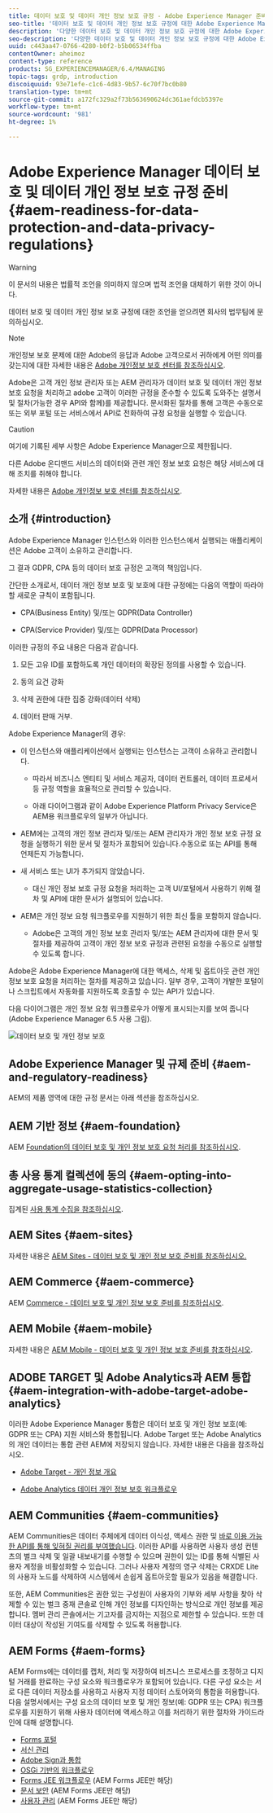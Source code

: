 ```yaml
---
title: 데이터 보호 및 데이터 개인 정보 보호 규정 - Adobe Experience Manager 준비
seo-title: '데이터 보호 및 데이터 개인 정보 보호 규정에 대한 Adobe Experience Manager 준비(예: GDPR, CPA 등)'
description: '다양한 데이터 보호 및 데이터 개인 정보 보호 규정에 대한 Adobe Experience Manager 지원에 대해 자세히 알아보십시오.여기에는 EU 개인 정보 보호 규정(GDPR), 캘리포니아 개인 정보 보호 법(California Consumer Privacy Act) 및 새로운 AEM 프로젝트 구현 시 준수 방법이 포함됩니다. '
seo-description: '다양한 데이터 보호 및 데이터 개인 정보 보호 규정에 대한 Adobe Experience Manager 지원에 대해 자세히 알아보십시오.여기에는 EU 개인 정보 보호 규정(GDPR), 캘리포니아 개인 정보 보호 법(California Consumer Privacy Act) 및 새로운 AEM 프로젝트 구현 시 준수 방법이 포함됩니다. '
uuid: c443aa47-0766-4280-b0f2-b5b06534ffba
contentOwner: aheimoz
content-type: reference
products: SG_EXPERIENCEMANAGER/6.4/MANAGING
topic-tags: grdp, introduction
discoiquuid: 93e71efe-c1c6-4d83-9b57-6c70f7bc0b80
translation-type: tm+mt
source-git-commit: a172fc329a2f73b563690624dc361aefdcb5397e
workflow-type: tm+mt
source-wordcount: '981'
ht-degree: 1%

---
```



# Adobe Experience Manager 데이터 보호 및 데이터 개인 정보 보호 규정 준비 {#aem-readiness-for-data-protection-and-data-privacy-regulations}

>[!WARNING]
>
>이 문서의 내용은 법률적 조언을 의미하지 않으며 법적 조언을 대체하기 위한 것이 아니다.
>
>데이터 보호 및 데이터 개인 정보 보호 규정에 대한 조언을 얻으려면 회사의 법무팀에 문의하십시오.

>[!NOTE]
>
>개인정보 보호 문제에 대한 Adobe의 응답과 Adobe 고객으로서 귀하에게 어떤 의미를 갖는지에 대한 자세한 내용은 [Adobe 개인정보 보호 센터를 참조하십시오](https://www.adobe.com/privacy.html).

Adobe은 고객 개인 정보 관리자 또는 AEM 관리자가 데이터 보호 및 데이터 개인 정보 보호 요청을 처리하고 adobe 고객이 이러한 규정을 준수할 수 있도록 도와주는 설명서 및 절차(가능한 경우 API와 함께)를 제공합니다. 문서화된 절차를 통해 고객은 수동으로 또는 외부 포털 또는 서비스에서 API로 전화하여 규정 요청을 실행할 수 있습니다.

>[!CAUTION]
>
>여기에 기록된 세부 사항은 Adobe Experience Manager으로 제한됩니다.
>
>다른 Adobe 온디맨드 서비스의 데이터와 관련 개인 정보 보호 요청은 해당 서비스에 대해 조치를 취해야 합니다.
>
>자세한 내용은 [Adobe 개인정보 보호 센터를 참조하십시오](https://www.adobe.com/privacy.html).

## 소개 {#introduction}

Adobe Experience Manager 인스턴스와 이러한 인스턴스에서 실행되는 애플리케이션은 Adobe 고객이 소유하고 관리합니다.

그 결과 GDPR, CPA 등의 데이터 보호 규정은 고객의 책임입니다.

간단한 소개로서, 데이터 개인 정보 보호 및 보호에 대한 규정에는 다음의 역할이 따라야 할 새로운 규칙이 포함됩니다.

* CPA(Business Entity) 및/또는 GDPR(Data Controller)

* CPA(Service Provider) 및/또는 GDPR(Data Processor)

이러한 규정의 주요 내용은 다음과 같습니다.

1. 모든 고유 ID를 포함하도록 개인 데이터의 확장된 정의를 사용할 수 있습니다.

2. 동의 요건 강화

3. 삭제 권한에 대한 집중 강화(데이터 삭제)

4. 데이터 판매 거부.

Adobe Experience Manager의 경우:

* 이 인스턴스와 애플리케이션에서 실행되는 인스턴스는 고객이 소유하고 관리합니다.

   * 따라서 비즈니스 엔티티 및 서비스 제공자, 데이터 컨트롤러, 데이터 프로세서 등 규정 역할을 효율적으로 관리할 수 있습니다.

   * 아래 다이어그램과 같이 Adobe Experience Platform Privacy Service은 AEM용 워크플로우의 일부가 아닙니다.

* AEM에는 고객의 개인 정보 관리자 및/또는 AEM 관리자가 개인 정보 보호 규정 요청을 실행하기 위한 문서 및 절차가 포함되어 있습니다.수동으로 또는 API를 통해 언제든지 가능합니다.

* 새 서비스 또는 UI가 추가되지 않았습니다.

   * 대신 개인 정보 보호 규정 요청을 처리하는 고객 UI/포털에서 사용하기 위해 절차 및 API에 대한 문서가 설명되어 있습니다.

* AEM은 개인 정보 요청 워크플로우를 지원하기 위한 최신 툴을 포함하지 않습니다.

   * Adobe은 고객의 개인 정보 보호 관리자 및/또는 AEM 관리자에 대한 문서 및 절차를 제공하여 고객이 개인 정보 보호 규정과 관련된 요청을 수동으로 실행할 수 있도록 합니다.

Adobe은 Adobe Experience Manager에 대한 액세스, 삭제 및 옵트아웃 관련 개인 정보 보호 요청을 처리하는 절차를 제공하고 있습니다. 일부 경우, 고객이 개발한 포털이나 스크립트에서 자동화를 지원하도록 호출할 수 있는 API가 있습니다.

다음 다이어그램은 개인 정보 요청 워크플로우가 어떻게 표시되는지를 보여 줍니다(Adobe Experience Manager 6.5 사용 그림).

![데이터 보호 및 개인 정보 보호](assets/data-protection-and-privacy-01.png)

## Adobe Experience Manager 및 규제 준비 {#aem-and-regulatory-readiness}

AEM의 제품 영역에 대한 규정 문서는 아래 섹션을 참조하십시오.

## AEM 기반 정보 {#aem-foundation}

AEM [Foundation의 데이터 보호 및 개인 정보 보호 요청 처리를 참조하십시오](/help/sites-administering/handling-gdpr-requests-for-aem-platform.md).

## 총 사용 통계 컬렉션에 동의 {#aem-opting-into-aggregate-usage-statistics-collection}

집계된 [사용 통계 수집을 참조하십시오](/help/sites-deploying/opt-in-aggregated-usage-statistics.md).

## AEM Sites {#aem-sites}

자세한 내용은 [AEM Sites - 데이터 보호 및 개인 정보 보호 준비를 참조하십시오.](/help/sites-administering/gdpr-compliance-sites.md)

## AEM Commerce {#aem-commerce}

AEM [Commerce - 데이터 보호 및 개인 정보 보호 준비를 참조하십시오](/help/sites-administering/gdpr-compliance-commerce.md).

## AEM Mobile {#aem-mobile}

자세한 내용은 [AEM Mobile - 데이터 보호 및 개인 정보 보호 준비를 참조하십시오](/help/mobile/aem-mobile-gdpr-compliance.md).

## ADOBE TARGET 및 Adobe Analytics과 AEM 통합 {#aem-integration-with-adobe-target-adobe-analytics}

이러한 Adobe Experience Manager 통합은 데이터 보호 및 개인 정보 보호(예: GDPR 또는 CPA) 지원 서비스와 통합됩니다. Adobe Target 또는 Adobe Analytics의 개인 데이터는 통합 관련 AEM에 저장되지 않습니다.
자세한 내용은 다음을 참조하십시오.

* [Adobe Target - 개인 정보 개요](https://docs.adobe.com/content/help/en/target/using/implement-target/before-implement/privacy/privacy.html)

* [Adobe Analytics 데이터 개인 정보 보호 워크플로우](https://docs.adobe.com/content/help/en/analytics/admin/data-governance/an-gdpr-workflow.html)

## AEM Communities {#aem-communities}

AEM Communities은 데이터 주체에게 데이터 이식성, 액세스 권한 및 [바로 이용 가능한 API를 통해 잊혀질 권리를 부여했습니다](/help/communities/user-ugc-management-service.md). 이러한 API를 사용하면 사용자 생성 컨텐츠의 벌크 삭제 및 일괄 내보내기를 수행할 수 있으며 권한이 있는 ID를 통해 식별된 사용자 계정을 비활성화할 수 있습니다. 그러나 사용자 계정의 영구 삭제는 CRXDE Lite의 사용자 노드를 삭제하여 시스템에서 손쉽게 옵트아웃할 필요가 있음을 해결합니다.

또한, AEM Communities은 권한 있는 구성원이 사용자의 기부와 세부 사항을 찾아 삭제할 수 있는 벌크 중재 콘솔로 인해 개인 정보를 디자인하는 방식으로 개인 정보를 제공합니다. 멤버 관리 콘솔에서는 기고자를 금지하는 지점으로 제한할 수 있습니다. 또한 데이터 대상이 작성된 기여도를 삭제할 수 있도록 허용합니다.

## AEM Forms {#aem-forms}

AEM Forms에는 데이터를 캡처, 처리 및 저장하여 비즈니스 프로세스를 조정하고 디지털 거래를 완료하는 구성 요소와 워크플로우가 포함되어 있습니다. 다른 구성 요소는 서로 다른 데이터 저장소를 사용하고 사용자 지정 데이터 스토어와의 통합을 허용합니다. 다음 설명서에서는 구성 요소의 데이터 보호 및 개인 정보(예: GDPR 또는 CPA) 워크플로우를 지원하기 위해 사용자 데이터에 액세스하고 이를 처리하기 위한 절차와 가이드라인에 대해 설명합니다.

* [Forms 포털](/help/forms/using/forms-portal-handling-user-data.md)
* [서신 관리](/help/forms/using/correspondence-management-handling-user-data.md)
* [Adobe Sign과 통합](/help/forms/using/integration-adobe-sign-handling-user-data.md)
* [OSGi 기반의 워크플로우](/help/forms/using/forms-workflow-osgi-handling-user-data.md)
* [Forms JEE 워크플로우](/help/forms/using/forms-workflow-jee-handling-user-data.md) (AEM Forms JEE만 해당)
* [문서 보안](/help/forms/using/document-security-handling-user-data.md) (AEM Forms JEE만 해당)
* [사용자 관리](/help/forms/using/user-management-handling-user-data.md) (AEM Forms JEE만 해당)
